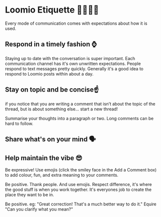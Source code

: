 # Loomio Etiquette 👨‍👩‍👧‍👦

Every mode of communication comes with expectations about how it is used. 

## Respond in a timely fashion ⌚️ 
Staying up to date with the conversation is super important. Each communication channel has it's own unwritten expectations. People respond to text messages pretty quickly. Generally it's a good idea to respond to Loomio posts within about a day.


## Stay on topic and be concise☝️
if you notice that you are writing a comment that isn’t about the topic of the thread, but is about something else... start a new thread!

Summarise your thoughts into a paragraph or two. Long comments can be hard to follow.

## Share what's on your mind 🗣


## Help maintain the vibe 😎
Be expressive! Use emojis (click the smiley face in the Add a Comment box) to add colour, fun, and extra meaning to your comments.

Be positive. Thank people. And use emojis. Respect difference, it's where the good stuff is when you work together. It's everyones job to create the place they want to be in.

Be positive. eg: "Great correction! That's a much better way to do it."
Equire "Can you clarify what you mean?"
